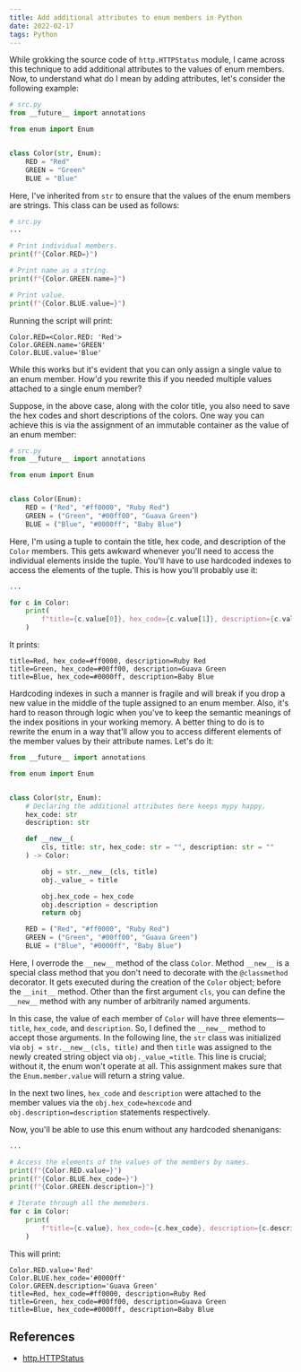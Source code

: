 ```yaml
---
title: Add additional attributes to enum members in Python
date: 2022-02-17
tags: Python
---
```


While grokking the source code of `http.HTTPStatus` module, I came across this technique
to add additional attributes to the values of enum members. Now, to understand what do I
mean by adding attributes, let's consider the following example:

```python
# src.py
from __future__ import annotations

from enum import Enum


class Color(str, Enum):
    RED = "Red"
    GREEN = "Green"
    BLUE = "Blue"
```

Here, I've inherited from `str` to ensure that the values of the enum members are
strings. This class can be used as follows:

```python
# src.py
...

# Print individual members.
print(f"{Color.RED=}")

# Print name as a string.
print(f"{Color.GREEN.name=}")

# Print value.
print(f"{Color.BLUE.value=}")
```

Running the script will print:

```
Color.RED=<Color.RED: 'Red'>
Color.GREEN.name='GREEN'
Color.BLUE.value='Blue'
```

While this works but it's evident that you can only assign a single value to an enum
member. How'd you rewrite this if you needed multiple values attached to a single enum
member?

Suppose, in the above case, along with the color title, you also need to save the hex
codes and short descriptions of the colors. One way you can achieve this is via the
assignment of an immutable container as the value of an enum member:


```python
# src.py
from __future__ import annotations

from enum import Enum


class Color(Enum):
    RED = ("Red", "#ff0000", "Ruby Red")
    GREEN = ("Green", "#00ff00", "Guava Green")
    BLUE = ("Blue", "#0000ff", "Baby Blue")
```

Here, I'm using a tuple to contain the title, hex code, and description of the `Color`
members. This gets awkward whenever you'll need to access the individual elements inside
the tuple. You'll have to use hardcoded indexes to access the elements of the tuple.
This is how you'll probably use it:

```python
...

for c in Color:
    print(
        f"title={c.value[0]}, hex_code={c.value[1]}, description={c.value[2]}"
    )
```

It prints:

```
title=Red, hex_code=#ff0000, description=Ruby Red
title=Green, hex_code=#00ff00, description=Guava Green
title=Blue, hex_code=#0000ff, description=Baby Blue
```

Hardcoding indexes in such a manner is fragile and will break if you drop a new value in
the middle of the tuple assigned to an enum member. Also, it's hard to reason through
logic when you've to keep the semantic meanings of the index positions in your working
memory. A better thing to do is to rewrite the enum in a way that'll allow you to access
different elements of the member values by their attribute names. Let's do it:


```python
from __future__ import annotations

from enum import Enum


class Color(str, Enum):
    # Declaring the additional attributes here keeps mypy happy.
    hex_code: str
    description: str

    def __new__(
        cls, title: str, hex_code: str = "", description: str = ""
    ) -> Color:

        obj = str.__new__(cls, title)
        obj._value_ = title

        obj.hex_code = hex_code
        obj.description = description
        return obj

    RED = ("Red", "#ff0000", "Ruby Red")
    GREEN = ("Green", "#00ff00", "Guava Green")
    BLUE = ("Blue", "#0000ff", "Baby Blue")
```

Here, I overrode the `__new__` method of the class `Color`. Method `__new__` is a
special class method that you don't need to decorate with the `@classmethod` decorator.
It gets executed during the creation of the `Color` object; before the `__init__`
method. Other than the first argument `cls`, you can define the `__new__` method with
any number of arbitrarily named arguments.

In this case, the value of each member of `Color` will have three elements—`title`,
`hex_code`, and `description`. So, I defined the `__new__` method to accept those
arguments. In the following line, the `str` class was initialized via
`obj = str.__new__(cls, title)` and then `title` was assigned to the newly created
string object via `obj._value_=title`. This line is crucial; without it, the enum won't
operate at all. This assignment makes sure that the `Enum.member.value` will return a
string value.

In the next two lines, `hex_code` and `description` were attached to the member values
via the `obj.hex_code=hexcode` and `obj.description=description` statements respectively.

Now, you'll be able to use this enum without any hardcoded shenanigans:

```python
...

# Access the elements of the values of the members by names.
print(f"{Color.RED.value=}")
print(f"{Color.BLUE.hex_code=}")
print(f"{Color.GREEN.description=}")

# Iterate through all the memebers.
for c in Color:
    print(
        f"title={c.value}, hex_code={c.hex_code}, description={c.description}"
    )
```

This will print:

```
Color.RED.value='Red'
Color.BLUE.hex_code='#0000ff'
Color.GREEN.description='Guava Green'
title=Red, hex_code=#ff0000, description=Ruby Red
title=Green, hex_code=#00ff00, description=Guava Green
title=Blue, hex_code=#0000ff, description=Baby Blue
```

## References

* [http.HTTPStatus](https://github.com/python/cpython/blob/6f1efd19a70839d480e4b1fcd9fecd3a8725824b/Lib/http/__init__.py#L6)
